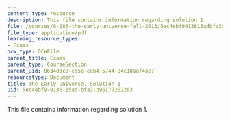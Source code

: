 ```yaml
---
content_type: resource
description: This file contains information regarding solution 1.
file: /courses/8-286-the-early-universe-fall-2013/5ec4ebf9913615adbfa3b96177262263_MIT8_286F13_q1sols.pdf
file_type: application/pdf
learning_resource_types:
- Exams
ocw_type: OCWFile
parent_title: Exams
parent_type: CourseSection
parent_uid: 063483c8-ca5e-eab4-5744-84c18aaf4ae7
resourcetype: Document
title: The Early Universe, Solution 1
uid: 5ec4ebf9-9136-15ad-bfa3-b96177262263
---
```

This file contains information regarding solution 1.

